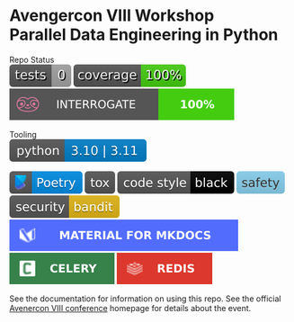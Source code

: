 # Avengercon VIII Workshop <br> Parallel Data Engineering in Python

Repo Status </br>
![Tests](badges/tests.svg)
![Coverage](badges/coverage.svg)
![Interrogate](badges/interrogate_badge.svg)
<!---
Update the CI status to your repo's project name!
https://docs.github.com/en/actions/monitoring-and-troubleshooting-workflows/adding-a-workflow-status-badge
https://docs.gitlab.com/ee/user/project/badges.html#view-the-url-of-pipeline-badges
-->

Tooling </br>
![Python](badges/pyversions.svg)

[![Poetry](badges/poetry.svg)](https://python-poetry.org/)
[![Tox](badges/tox.svg)](https://tox.wiki/)
[![Black](badges/black.svg)](https://black.readthedocs.io/en/stable/)
[![Safety](badges/safety.svg)](https://github.com/pyupio/safety)
[![Bandit](badges/bandit.svg)](https://github.com/PyCQA/bandit)
[![mkdocs-material](badges/mkdocs-material.svg)](https://squidfunk.github.io/mkdocs-material/)
[![Celery](badges/celery.svg)](https://docs.celeryq.dev/en/stable/getting-started/introduction.html)
[![Redis Stack](badges/redis.svg)](https://redis.io/docs/about/about-stack/)

See the documentation for information on using this repo. See the official
[Avenercon VIII conference](https://avengercon.com/) homepage for details about the
event.